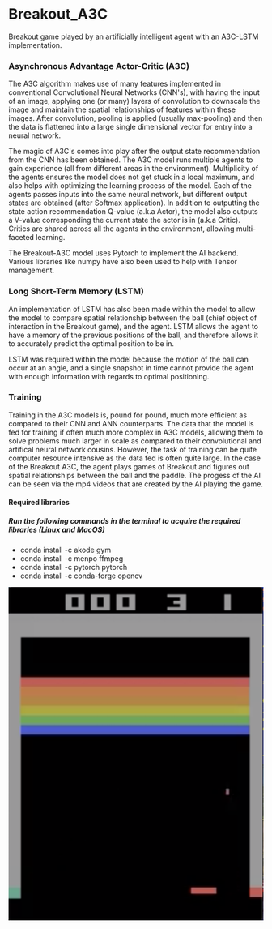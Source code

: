 # Breakout_A3C
Breakout game played by an artificially intelligent agent with an A3C-LSTM implementation. 

### Asynchronous Advantage Actor-Critic (A3C)
The A3C algorithm makes use of many features implemented in conventional Convolutional 
Neural Networks (CNN's), with having the input of an image, applying one (or many) layers 
of convolution to downscale the image and maintain the spatial relationships of features 
within these images. After convolution, pooling is applied (usually max-pooling) and then
the data is flattened into a large single dimensional vector for entry into a neural network. 

The magic of A3C's comes into play after the output state recommendation from the CNN has been
obtained. The A3C model runs multiple agents to gain experience (all from different areas in
the environment). Multiplicity of the agents ensures the model does not get stuck in a local maximum, 
and also helps with optimizing the learning process of the model. Each of the agents passes inputs
into the same neural network, but different output states are obtained (after Softmax application). 
In addition to outputting the state action recommendation Q-value (a.k.a Actor), the model also 
outputs a V-value corresponding the current state the actor is in (a.k.a Critic). Critics are 
shared across all the agents in the environment, allowing multi-faceted learning. 

The Breakout-A3C model uses Pytorch to implement the AI backend. Various libraries like numpy 
have also been used to help with Tensor management. 

### Long Short-Term Memory (LSTM)
An implementation of LSTM has also been made within the model to allow the model to compare
spatial relationship between the ball (chief object of interaction in the Breakout game), and
the agent. LSTM allows the agent to have a memory of the previous positions of the ball, and
therefore allows it to accurately predict the optimal position to be in. 

LSTM was required within the model because the motion of the ball can occur at an angle, 
and a single snapshot in time cannot provide the agent with enough information with regards
to optimal positioning.

### Training
Training in the A3C models is, pound for pound, much more efficient as compared to their CNN
and ANN counterparts. The data that the model is fed for training if often much more complex in
A3C models, allowing them to solve problems much larger in scale as compared to their convolutional
and artifical neural network cousins. However, the task of training can be quite computer 
resource intensive as the data fed is often quite large. In the case of the Breakout A3C, the agent
plays games of Breakout and figures out spatial relationships between the ball and the paddle.
The progess of the AI can be seen via the mp4 videos that are created by the AI playing the game.

#### Required libraries
##### Run the following commands in the terminal to acquire the required libraries (Linux and MacOS)
* conda install -c akode gym
* conda install -c menpo ffmpeg
* conda install -c pytorch pytorch
* conda install -c conda-forge opencv


![Screenshot of the Breakout game](screenshot.png)
